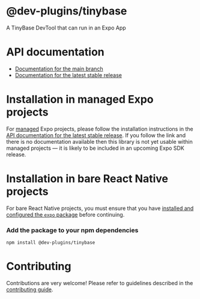 # @dev-plugins/tinybase

A TinyBase DevTool that can run in an Expo App

# API documentation

- [Documentation for the main branch](https://github.com/expo/expo/blob/main/docs/pages/versions/unversioned/sdk/image.md)
- [Documentation for the latest stable release](https://docs.expo.dev/versions/latest/sdk/image/)

# Installation in managed Expo projects

For [managed](https://docs.expo.dev/archive/managed-vs-bare/) Expo projects, please follow the installation instructions in the [API documentation for the latest stable release](#api-documentation). If you follow the link and there is no documentation available then this library is not yet usable within managed projects &mdash; it is likely to be included in an upcoming Expo SDK release.

# Installation in bare React Native projects

For bare React Native projects, you must ensure that you have [installed and configured the `expo` package](https://docs.expo.dev/bare/installing-expo-modules/) before continuing.

### Add the package to your npm dependencies

```
npm install @dev-plugins/tinybase
```

# Contributing

Contributions are very welcome! Please refer to guidelines described in the [contributing guide](https://github.com/expo/expo#contributing).
